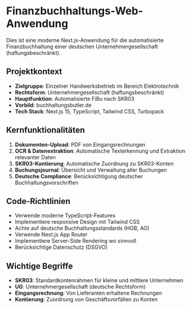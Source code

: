 <!-- Use this file to provide workspace-specific custom instructions to Copilot. For more details, visit https://code.visualstudio.com/docs/copilot/copilot-customization#_use-a-githubcopilotinstructionsmd-file -->

# Finanzbuchhaltungs-Web-Anwendung

Dies ist eine moderne Next.js-Anwendung für die automatisierte Finanzbuchhaltung einer deutschen Unternehmergesellschaft (haftungsbeschränkt).

## Projektkontext
- **Zielgruppe**: Einzelner Handwerksbetrieb im Bereich Elektrotechnik
- **Rechtsform**: Unternehmergesellschaft (haftungsbeschränkt)
- **Hauptfunktion**: Automatisierte FiBu nach SKR03
- **Vorbild**: buchhaltungsbutler.de
- **Tech Stack**: Next.js 15, TypeScript, Tailwind CSS, Turbopack

## Kernfunktionalitäten
1. **Dokumenten-Upload**: PDF von Eingangsrechnungen
2. **OCR & Datenextraktion**: Automatische Texterkennung und Extraktion relevanter Daten
3. **SKR03-Kontierung**: Automatische Zuordnung zu SKR03-Konten
4. **Buchungsjournal**: Übersicht und Verwaltung aller Buchungen
5. **Deutsche Compliance**: Berücksichtigung deutscher Buchhaltungsvorschriften

## Code-Richtlinien
- Verwende moderne TypeScript-Features
- Implementiere responsive Design mit Tailwind CSS
- Achte auf deutsche Buchhaltungsstandards (HGB, AO)
- Verwende Next.js App Router
- Implementiere Server-Side Rendering wo sinnvoll
- Berücksichtige Datenschutz (DSGVO)

## Wichtige Begriffe
- **SKR03**: Standardkontenrahmen für kleine und mittlere Unternehmen
- **UG**: Unternehmergesellschaft (deutsche Rechtsform)
- **Eingangsrechnung**: Von Lieferanten erhaltene Rechnungen
- **Kontierung**: Zuordnung von Geschäftsvorfällen zu Konten

